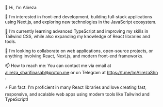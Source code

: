 👋 Hi, I’m Alireza

👀 I’m interested in front-end development, building full-stack applications using Next.js, and exploring new technologies in the JavaScript ecosystem.  

🌱 I’m currently learning advanced TypeScript and improving my skills in Tailwind CSS, while also expanding my knowledge of React libraries and tools. 

💞️ I’m looking to collaborate on web applications, open-source projects, or anything involving React, Next.js, and modern front-end frameworks.  

📫 How to reach me: You can contact me via email at alireza_sharifinasab@proton.me or on Telegram at https://t.me/ImAlirezaShn .  

⚡ Fun fact: I'm proficient in many React libraries and love creating fast, responsive, and scalable web apps using modern tools like Tailwind and TypeScript!

<!---
alirezashn79/alirezashn79 is a ✨ special ✨ repository because its `README.md` (this file) appears on your GitHub profile.
You can click the Preview link to take a look at your changes.
--->
